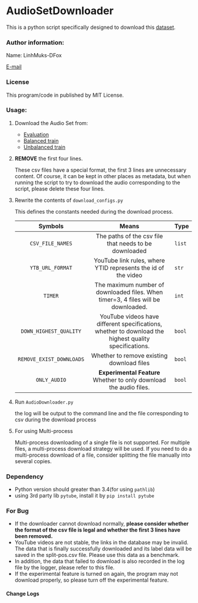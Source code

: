 # AudioSetDownloader

This is a python script specifically designed to download this [dataset](https://research.google.com/audioset/).

### Author information:

Name: LinhMuks-DFox

[E-mail](muxxum65536@gmail.com)

### License

This program/code in published by MIT License.

### Usage:

1. Download the Audio Set from:
    * [Evaluation](http://storage.googleapis.com/us_audioset/youtube_corpus/v1/csv/eval_segments.csv)
    * [Balanced train](http://storage.googleapis.com/us_audioset/youtube_corpus/v1/csv/balanced_train_segments.csv)
    * [Unbalanced train](http://storage.googleapis.com/us_audioset/youtube_corpus/v1/csv/unbalanced_train_segments.csv)

2. **REMOVE** the first four lines.

    These csv files have a special format, the first 3 lines are unnecessary content. Of course, it can be kept in other places as metadata, but when running the script to try to download the audio corresponding to the script, please delete these four lines.

3. Rewrite the contents of `download_configs.py`

    This defines the constants needed during the download process.

    |         Symbols          |                            Means                             | Type   |
    | :----------------------: | :----------------------------------------------------------: | ------ |
    |     `CSV_FILE_NAMES`     |    The paths of the csv file that needs to be downloaded     | `list` |
    |     `YTB_URL_FORMAT`     | YouTube link rules, where YTID represents the id of the video | `str`  |
    |         `TIMER`          | The maximum number of downloaded files. When timer=3, 4 files will be downloaded. | `int`  |
    |  `DOWN_HIGHEST_QUALITY`  | YouTube videos have different specifications, whether to download the highest quality specifications. | `bool` |
    | `REMOVE_EXIST_DOWNLOADS` |          Whether to remove existing download files           | `bool` |
    |       `ONLY_AUDIO`       | **Experimental Feature** Whether to only download the audio files. | `bool` |

4. Run `AudioDownloader.py`

    the log will be output to the command line and the file corresponding to csv during the download process

5. For using Multi-process

    Multi-process downloading of a single file is not supported. For multiple files, a multi-process download strategy will be used. If you need to do a multi-process download of a file, consider splitting the file manually into several copies.

### Dependency

* Python version should greater than 3.4(for using `pathlib`)
* using 3rd party lib `pytube`, install it by `pip install pytube`

### For Bug

* If the downloader cannot download normally, **please consider whether the format of the csv file is legal and whether the first 3 lines have been removed.**
* YouTube videos are not stable, the links in the database may be invalid. The data that is finally successfully downloaded and its label data will be saved in the split-pos.csv file. Please use this data as a benchmark.
* In addition, the data that failed to download is also recorded in the log file by the logger, please refer to this file.
* If the experimental feature is turned on again, the program may not download properly, so please turn off the experimental feature.



#### Change Logs

